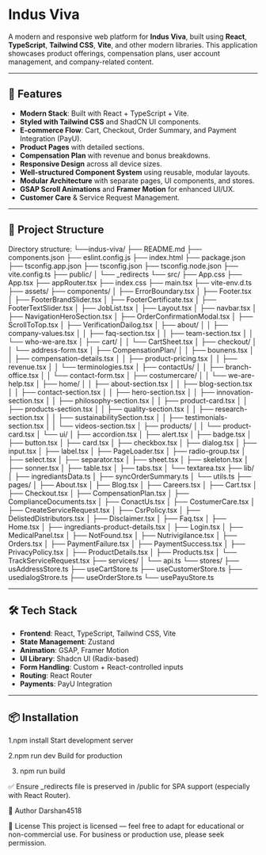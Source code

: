 # Indus Viva

A modern and responsive web platform for **Indus Viva**, built using **React**, **TypeScript**, **Tailwind CSS**, **Vite**, and other modern libraries.
This application showcases product offerings, compensation plans, user account management, and company-related content.

---

## 🚀 Features

-  **Modern Stack**: Built with React + TypeScript + Vite.
- **Styled with Tailwind CSS** and ShadCN UI components.
- **E-commerce Flow**: Cart, Checkout, Order Summary, and Payment Integration (PayU).
- **Product Pages** with detailed sections.
- **Compensation Plan** with revenue and bonus breakdowns.
- **Responsive Design** across all device sizes.
- **Well-structured Component System** using reusable, modular layouts.
- **Modular Architecture** with separate pages, UI components, and stores.
- **GSAP Scroll Animations** and **Framer Motion** for enhanced UI/UX.
- **Customer Care** & Service Request Management.

---

## 📁 Project Structure

Directory structure:
└──indus-viva/
    ├── README.md
    ├── components.json
    ├── eslint.config.js
    ├── index.html
    ├── package.json
    ├── tsconfig.app.json
    ├── tsconfig.json
    ├── tsconfig.node.json
    ├── vite.config.ts
    ├── public/
    │   └── _redirects
    └── src/
        ├── App.css
        ├── App.tsx
        ├── appRouter.tsx
        ├── index.css
        ├── main.tsx
        ├── vite-env.d.ts
        ├── assets/
        ├── components/
        │   ├── ErrorBoundary.tsx
        │   ├── Footer.tsx
        │   ├── FooterBrandSlider.tsx
        │   ├── FooterCertificate.tsx
        │   ├── FooterTextSlider.tsx
        │   ├── JobList.tsx
        │   ├── Layout.tsx
        │   ├── navbar.tsx
        │   ├── NavigationHeroSection.tsx
        │   ├── OrderConfirmationModal.tsx
        │   ├── ScrollToTop.tsx
        │   ├── VerificationDailog.tsx
        │   ├── about/
        │   │   ├── company-values.tsx
        │   │   ├── faq-section.tsx
        │   │   ├── team-section.tsx
        │   │   └── who-we-are.tsx
        │   ├── cart/
        │   │   └── CartSheet.tsx
        │   ├── checkout/
        │   │   └── address-form.tsx
        │   ├── CompensationPlan/
        │   │   ├── bounens.tsx
        │   │   ├── compensation-details.tsx
        │   │   ├── product-pricing.tsx
        │   │   ├── revenue.tsx
        │   │   └── terminologies.tsx
        │   ├── contactUs/
        │   │   ├── branch-office.tsx
        │   │   └── contact-form.tsx
        │   ├── costumercare/
        │   │   └── we-are-help.tsx
        │   ├── home/
        │   │   ├── about-section.tsx
        │   │   ├── blog-section.tsx
        │   │   ├── contact-section.tsx
        │   │   ├── hero-section.tsx
        │   │   ├── innovation-section.tsx
        │   │   ├── philosophy-section.tsx
        │   │   ├── product-card.tsx
        │   │   ├── products-section.tsx
        │   │   ├── quality-section.tsx
        │   │   ├── research-section.tsx
        │   │   ├── sustainabilitySection.tsx
        │   │   ├── testimonials-section.tsx
        │   │   └── videos-section.tsx
        │   ├── products/
        │   │   └── product-card.tsx
        │   └── ui/
        │       ├── accordion.tsx
        │       ├── alert.tsx
        │       ├── badge.tsx
        │       ├── button.tsx
        │       ├── card.tsx
        │       ├── checkbox.tsx
        │       ├── dialog.tsx
        │       ├── input.tsx
        │       ├── label.tsx
        │       ├── PageLoader.tsx
        │       ├── radio-group.tsx
        │       ├── select.tsx
        │       ├── separator.tsx
        │       ├── sheet.tsx
        │       ├── skeleton.tsx
        │       ├── sonner.tsx
        │       ├── table.tsx
        │       ├── tabs.tsx
        │       └── textarea.tsx
        ├── lib/
        │   ├── ingrediantsData.ts
        │   ├── syncOrderSummary.ts
        │   └── utils.ts
        ├── pages/
        │   ├── About.tsx
        │   ├── Blog.tsx
        │   ├── Careers.tsx
        │   ├── Cart.tsx
        │   ├── Checkout.tsx
        │   ├── CompensationPlan.tsx
        │   ├── ComplianceDocuments.tsx
        │   ├── ConactUs.tsx
        │   ├── CostumerCare.tsx
        │   ├── CreateServiceRequest.tsx
        │   ├── CsrPolicy.tsx
        │   ├── DelistedDistributors.tsx
        │   ├── Disclaimer.tsx
        │   ├── Faq.tsx
        │   ├── Home.tsx
        │   ├── ingrediants-product-details.tsx
        │   ├── Login.tsx
        │   ├── MedicalPanel.tsx
        │   ├── NotFound.tsx
        │   ├── Nutrivigilance.tsx
        │   ├── Orders.tsx
        │   ├── PaymentFailure.tsx
        │   ├── PaymentSuccess.tsx
        │   ├── PrivacyPolicy.tsx
        │   ├── ProductDetails.tsx
        │   ├── Products.tsx
        │   └── TrackServiceRequest.tsx
        ├── services/
        │   └── api.ts
        └── stores/
            ├── usAddressStore.ts
            ├── useCartStore.ts
            ├── useCustomerStore.ts
            ├── usedialogStrore.ts
            ├── useOrderStore.ts
            └── usePayuStore.ts
      
---
## 🛠️ Tech Stack

- **Frontend**: React, TypeScript, Tailwind CSS, Vite
- **State Management**: Zustand
- **Animation**: GSAP, Framer Motion
- **UI Library**: Shadcn UI (Radix-based)
- **Form Handling**: Custom + React-controlled inputs
- **Routing**: React Router
- **Payments**: PayU Integration

---

## 📦 Installation


1.npm install
Start development server

2.npm run dev
Build for production

3. npm run build

✅ Ensure _redirects file is preserved in /public for SPA support (especially with React Router).

🙌 Author
Darshan4518 

📄 License
This project is licensed — feel free to adapt for educational or non-commercial use. For business or production use, please seek permission.


